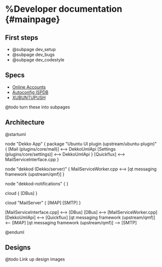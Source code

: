 %Developer documentation                        {#mainpage}
=============

First steps
---------------------

  * @subpage dev_setup
  * @subpage dev_bugs
  * @subpage dev_codestyle

Specs
---------

  * [Online Accounts](specs/OA.md)
  * [Autoconfig ISPDB](specs/autoconfig.md)
  * [XUBUNTUPUSH](specs/xubuntupush.md)

@todo turn these into subpages

Architecture
---------------

@startuml

node "Dekko App" {
    package "Ubuntu UI plugin (upstream/ubuntu-plugin)" {
        [Mail (plugins/core/mail)] <--> DekkoUmlApi 
        [Settings (plugins/core/settings)] <--> DekkoUmlApi 
    }
    [Quickflux] <--> MailServiceInterface.cpp
}
 
node "dekkod (Dekko/server)" {
    MailServiceWorker.cpp <--> [qt messaging framework (upstream/qmf)]
} 

node "dekkod-notifications" {
}

cloud {
    [DBus]
}

cloud "MailServer" {
    [IMAP]
    [SMTP]
}


[MailServiceInterface.cpp] <--> [DBus]
[DBus] <--> [MailServiceWorker.cpp]
[DekkoUmlApi] <--> [Quickflux]
[qt messaging framework (upstream/qmf)] <-- [IMAP]
[qt messaging framework (upstream/qmf)] --> [SMTP]

@enduml


Designs
-----------

@todo Link up design images
